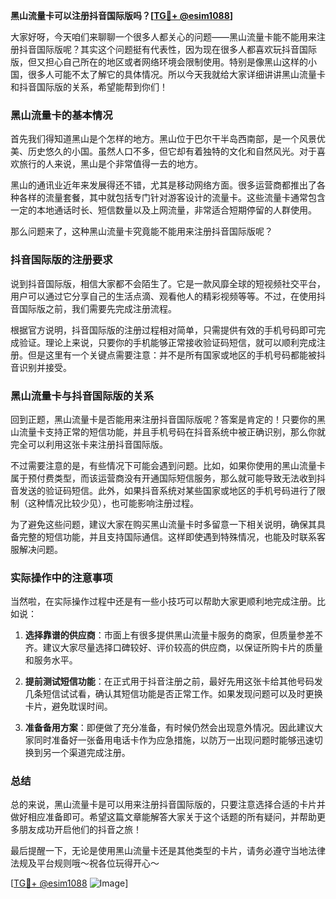 **黑山流量卡可以注册抖音国际版吗？[[TG💪+ @esim1088](https://t.me/s/esim1088)]**

大家好呀，今天咱们来聊聊一个很多人都关心的问题——黑山流量卡能不能用来注册抖音国际版呢？其实这个问题挺有代表性，因为现在很多人都喜欢玩抖音国际版，但又担心自己所在的地区或者网络环境会限制使用。特别是像黑山这样的小国，很多人可能不太了解它的具体情况。所以今天我就给大家详细讲讲黑山流量卡和抖音国际版的关系，希望能帮到你们！

### 黑山流量卡的基本情况

首先我们得知道黑山是个怎样的地方。黑山位于巴尔干半岛西南部，是一个风景优美、历史悠久的小国。虽然人口不多，但它却有着独特的文化和自然风光。对于喜欢旅行的人来说，黑山是个非常值得一去的地方。

黑山的通讯业近年来发展得还不错，尤其是移动网络方面。很多运营商都推出了各种各样的流量套餐，其中就包括专门针对游客设计的流量卡。这些流量卡通常包含一定的本地通话时长、短信数量以及上网流量，非常适合短期停留的人群使用。

那么问题来了，这种黑山流量卡究竟能不能用来注册抖音国际版呢？

### 抖音国际版的注册要求

说到抖音国际版，相信大家都不会陌生了。它是一款风靡全球的短视频社交平台，用户可以通过它分享自己的生活点滴、观看他人的精彩视频等等。不过，在使用抖音国际版之前，我们需要先完成注册流程。

根据官方说明，抖音国际版的注册过程相对简单，只需提供有效的手机号码即可完成验证。理论上来说，只要你的手机能够正常接收验证码短信，就可以顺利完成注册。但是这里有一个关键点需要注意：并不是所有国家或地区的手机号码都能被抖音识别并接受。

### 黑山流量卡与抖音国际版的关系

回到正题，黑山流量卡是否能用来注册抖音国际版呢？答案是肯定的！只要你的黑山流量卡支持正常的短信功能，并且手机号码在抖音系统中被正确识别，那么你就完全可以利用这张卡来注册抖音国际版。

不过需要注意的是，有些情况下可能会遇到问题。比如，如果你使用的黑山流量卡属于预付费类型，而该运营商没有开通国际短信服务，那么就可能导致无法收到抖音发送的验证码短信。此外，如果抖音系统对某些国家或地区的手机号码进行了限制（这种情况比较少见），也可能影响注册过程。

为了避免这些问题，建议大家在购买黑山流量卡时多留意一下相关说明，确保其具备完整的短信功能，并且支持国际通信。这样即使遇到特殊情况，也能及时联系客服解决问题。

### 实际操作中的注意事项

当然啦，在实际操作过程中还是有一些小技巧可以帮助大家更顺利地完成注册。比如说：

1. **选择靠谱的供应商**：市面上有很多提供黑山流量卡服务的商家，但质量参差不齐。建议大家尽量选择口碑较好、评价较高的供应商，以保证所购卡片的质量和服务水平。
   
2. **提前测试短信功能**：在正式用于抖音注册之前，最好先用这张卡给其他号码发几条短信试试看，确认其短信功能是否正常工作。如果发现问题可以及时更换卡片，避免耽误时间。

3. **准备备用方案**：即便做了充分准备，有时候仍然会出现意外情况。因此建议大家同时准备好一张备用电话卡作为应急措施，以防万一出现问题时能够迅速切换到另一个渠道完成注册。

### 总结

总的来说，黑山流量卡是可以用来注册抖音国际版的，只要注意选择合适的卡片并做好相应准备即可。希望这篇文章能解答大家关于这个话题的所有疑问，并帮助更多朋友成功开启他们的抖音之旅！

最后提醒一下，无论是使用黑山流量卡还是其他类型的卡片，请务必遵守当地法律法规及平台规则哦～祝各位玩得开心～

[[TG💪+ @esim1088](https://t.me/s/esim1088) ![Image](https://i.postimg.cc/4NQfJmqS/Snipaste-2025-05-13-00-14-12.png)]
